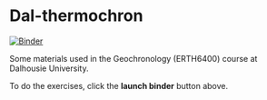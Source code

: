 # Dal-thermochron

[![Binder](https://mybinder.org/badge_logo.svg)](https://mybinder.org/v2/gh/HUGG/Dal-thermochron/master)

Some materials used in the Geochronology (ERTH6400) course at Dalhousie University.


To do the exercises, click the **launch binder** button above.
